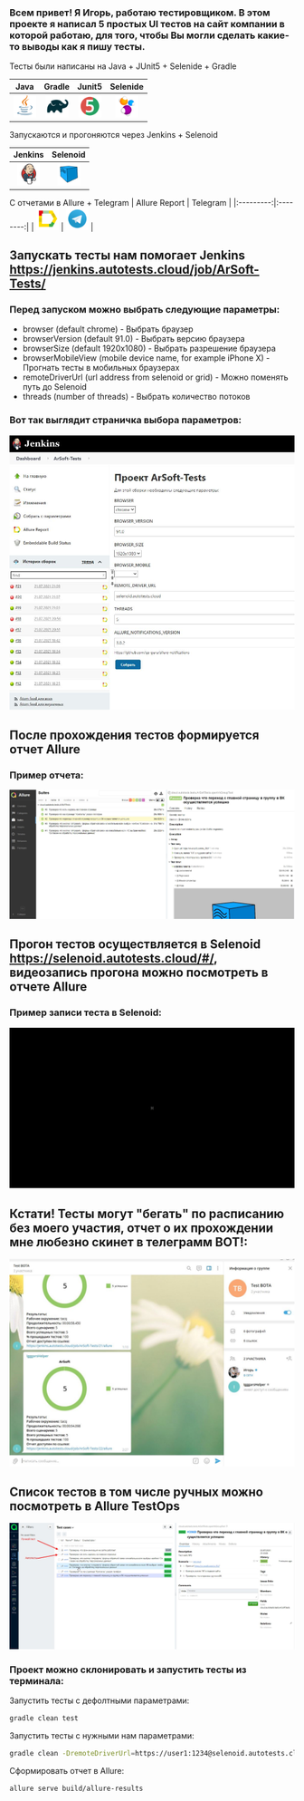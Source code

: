 
### Всем привет! Я Игорь, работаю тестировщиком. В этом проекте я написал 5 простых UI тестов на сайт компании в которой работаю, для того, чтобы Вы могли сделать какие-то выводы как я пишу тесты.
 
Тесты были написаны на Java + JUnit5 + Selenide + Gradle

| Java | Gradle | Junit5 | Selenide |
|:----:|:------:|:------:|:--------:|
| <img src="images/JAVA.svg" width="40" height="40"> | <img src="images/Gradle.svg" width="40" height="40"> | <img src="images/Junit5.svg" width="40" height="40"> | <img src="images/Selenide.svg" width="40" height="40"> |

Запускаются и прогоняются через Jenkins + Selenoid

| Jenkins | Selenoid | 
|:--------:|:-------------:|
| <img src="images/Jenkins.svg" width="40" height="40"> | <img src="images/Selenoid.svg" width="40" height="40"> | 

С отчетами в Allure + Telegram
| Allure Report | Telegram |
|:---------:|:--------:|
| <img src="images/Allure.svg" width="40" height="40"> | <img src="images/Telegram.svg" width="40" height="40"> |

## Запускать тесты нам помогает Jenkins https://jenkins.autotests.cloud/job/ArSoft-Tests/


### Перед запуском можно выбрать следующие параметры:
* browser (default chrome) - Выбрать браузер
* browserVersion (default 91.0) - Выбрать версию браузера
* browserSize (default 1920x1080) - Выбрать разрешение браузера
* browserMobileView (mobile device name, for example iPhone X) - Прогнать тесты в мобильных браузерах
* remoteDriverUrl (url address from selenoid or grid) - Можно поменять путь до Selenoid
* threads (number of threads) - Выбрать количество потоков 
### Вот так выглядит страничка выбора параметров:
![страница параметров](./images/jenkinsParam.JPG "Страница параметров")

## После прохождения тестов формируется отчет Allure
### Пример отчета:
![Allure отчет](./images/allurExample.JPG "Alure отчет")

## Прогон тестов осуществляется в Selenoid https://selenoid.autotests.cloud/#/, видеозапись прогона можно посмотреть в отчете Allure
### Пример записи теста в Selenoid:
![видео прогона тестов](./images/c6c993a2bcb88485.gif "Запись прогона тестов")

## Кстати! Тесты могут "бегать" по расписанию без моего участия, отчет о их прохождении мне любезно скинет в телеграмм BOT!:
![БОТ](./images/bot.JPG "БОТ")


## Список тестов в том числе ручных можно посмотреть в Allure TestOps
![тестопс](./images/TestOPS.jpg "Тест опс")

 

### Проект можно склонировать и запустить тесты из терминала:
Запустить тесты с дефолтными параметрами:
```bash
gradle clean test
```

Запустить тесты с нужными нам параметрами:
```bash
gradle clean -DremoteDriverUrl=https://user1:1234@selenoid.autotests.cloud/wd/hub/ -DvideoStorage=https://selenoid.autotests.cloud/video/ -Dthreads=1 test
```

Сформировать отчет в Allure:
```bash
allure serve build/allure-results
